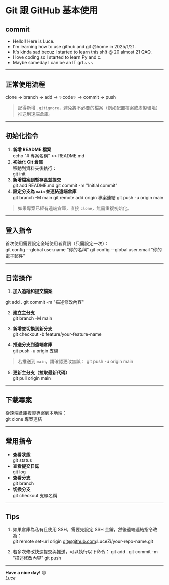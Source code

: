 # Git 跟 GitHub 基本使用

## commit
- Hello!! Here is Luce. 
- I'm learning how to use github and git @home in 2025/1/21. 
- It's kinda sad becuz I started to learn this sh!t @ 20 almost 21 QAQ.
- I love coding so I started to learn Py and c.
- Maybe someday I can be an IT grl ~~~

---

## **正常使用流程**
clone -> branch -> add -> ✨code✨ -> commit -> push

> 記得新增 `.gitignore`，避免將不必要的檔案（例如配置檔案或虛擬環境）推送到遠端倉庫。

---

## **初始化指令**
1. **新增 README 檔案**  
echo "# 專案名稱" >> README.md
2. **初始化 Git 倉庫**  
移動到資料夾後執行：  
git init
3. **新增檔案到暫存區並提交**  
git add README.md 
git commit -m "Initial commit"
4. **設定分支為 `main` 並連結遠端倉庫**  
git branch -M main git remote add origin 專案連結 
git push -u origin main

> 如果專案已經有遠端倉庫，直接 `clone`，無需重複初始化。

---

## **登入指令**
首次使用需要設定全域使用者資訊（只需設定一次）：  
git config --global user.name "你的名稱" 
git config --global user.email "你的電子郵件"

---

## **日常操作**
1. **加入追蹤和提交檔案**  

git add . git commit -m "描述修改內容"

2. **建立主分支**  
git branch -M main

3. **新增並切換到新分支**  
git checkout -b feature/your-feature-name

4. **推送分支到遠端倉庫**  
git push -u origin 支線

> 若推送到 `main`，請確認更改無誤：
git push -u origin main

5. **更新主分支（拉取最新代碼）**  
git pull origin main

---

## **下載專案**
從遠端倉庫複製專案到本地端：  
git clone 專案連結

---

## **常用指令**
- **查看狀態**  
git status
- **查看提交日誌**  
git log
- **查看分支**  
git branch
- **切換分支**  
git checkout 支線名稱

---

## **Tips**
1. 如果倉庫為私有且使用 SSH，需要先設定 SSH 金鑰，然後遠端連結指令改為：  
git remote set-url origin git@github.com:LuceZi/your-repo-name.git

2. 若多次修改快速提交與推送，可以執行以下命令：
git add . 
git commit -m "描述修改內容" 
git push

---

**Have a nice day!** 😄  
_Luce_
